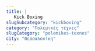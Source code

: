 ```yaml
---
title: |
   Kick Boxing
slugSubcategory: "kickboxing"
category: "Πολεμικές τέχνες"
slugCategory: "polemikes-texnes"
city: "Θεσσαλονίκη"
---
```


